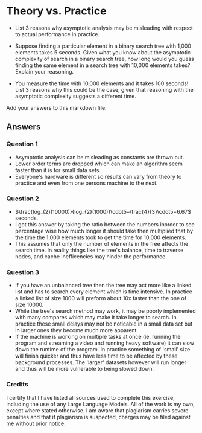 # Theory vs. Practice

- List 3 reasons why asymptotic analysis may be misleading with respect to
  actual performance in practice.

- Suppose finding a particular element in a binary search tree with 1,000
  elements takes 5 seconds. Given what you know about the asymptotic complexity
  of search in a binary search tree, how long would you guess finding the same
  element in a search tree with 10,000 elements takes? Explain your reasoning.

- You measure the time with 10,000 elements and it takes 100 seconds! List 3
  reasons why this could be the case, given that reasoning with the asymptotic
  complexity suggests a different time.

Add your answers to this markdown file.


## Answers

### Question 1
* Asymptotic analysis can be misleading as constants are thrown out.
* Lower order terms are dropped which can make an algorithm seem faster than it is for small data sets.
* Everyone's hardware is different so results can vary from theory to practice and even from one persons machine to the next.

### Question 2
* $\frac{log_{2}(10000)}{log_{2}(1000)}\cdot5=\frac{4}{3}\cdot5=6.67$ seconds.
* I got this answer by taking the ratio between the numbers inorder to see percentage wise how much longer it should take then multiplied that by the time the 1,000 elements took to get the time for 10,000 elements.
* This assumes that only the number of elements in the free affects the search time. In reality things like the tree's balance, time to traverse nodes, and cache inefficencies may hinder the performance.

### Question 3
* If you have an unbalanced tree then the tree may act more like a linked list and has to search every element which is time intensive. In practice a linked list of size 1000 will preform about 10x faster than the one of size 10000.
* While the tree's search method may work, it may be poorly implemented with many compares which may make it take longer to search. In practice these small delays may not be noticable in a small data set but in larger ones they become much more apparent.
* If the machine is working on multiple tasks at once (ie. running the program and streaming a video and running heavy software) it can slow down the runtime of the program. In practice something of 'small' size will finish quicker and thus have less time to be affected by these background processes. The 'larger' datasets however will run longer and thus will be more vulnerable to being slowed down.


### Credits
I certify that I have listed all sources used to complete this exercise, including the use of any Large Language Models. All of the work is my own, except where stated otherwise. I am aware that plagiarism carries severe penalties and that if plagiarism is suspected, charges may be filed against me without prior notice.